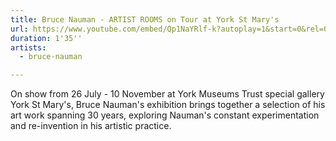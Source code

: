 ```yaml
---
title: Bruce Nauman - ARTIST ROOMS on Tour at York St Mary's
url: https://www.youtube.com/embed/Qp1NaYRlf-k?autoplay=1&start=0&rel=0
duration: 1'35''
artists:
  - bruce-nauman

---
```


On show from 26 July - 10 November at York Museums Trust special gallery York St Mary's, Bruce Nauman's exhibition brings together a selection of his art work spanning 30 years, exploring Nauman's constant experimentation and re-invention in his artistic practice.